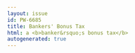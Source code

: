 ```yaml
---
layout: issue
id: PW-6685
title: Bankers' Bonus Tax
html: a <b>banker&rsquo;s bonus tax</b>
autogenerated: true
---
```

